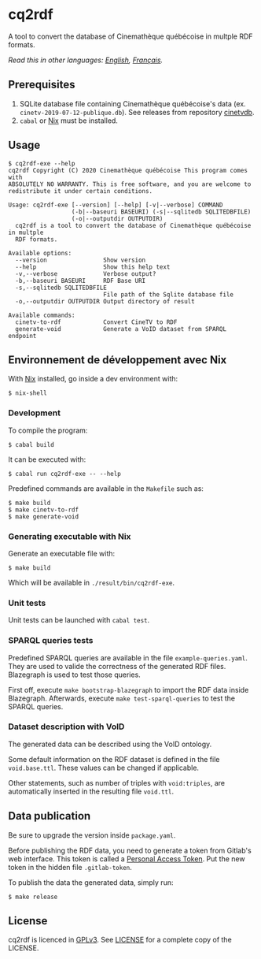 # cq2rdf

A tool to convert the database of Cinemathèque québécoise in multple RDF formats.

*Read this in other languages: [English](README.md), [Français](README.fr.md).*

## Prerequisites

1. SQLite database file containing Cinemathèque québécoise's data (ex. `cinetv-2019-07-12-publique.db`). See releases from repository [cinetvdb](https://gitlab.com/cinematheque-quebecoise/cinetvdb).
2. `cabal` or [Nix](https://nixos.org/) must be installed.

## Usage

```
$ cq2rdf-exe --help
cq2rdf Copyright (C) 2020 Cinemathèque québécoise This program comes with
ABSOLUTELY NO WARRANTY. This is free software, and you are welcome to
redistribute it under certain conditions.

Usage: cq2rdf-exe [--version] [--help] [-v|--verbose] COMMAND
                  (-b|--baseuri BASEURI) (-s|--sqlitedb SQLITEDBFILE)
                  (-o|--outputdir OUTPUTDIR)
  cq2rdf is a tool to convert the database of Cinemathèque québécoise in multple
  RDF formats.

Available options:
  --version                Show version
  --help                   Show this help text
  -v,--verbose             Verbose output?
  -b,--baseuri BASEURI     RDF Base URI
  -s,--sqlitedb SQLITEDBFILE
                           File path of the Sqlite database file
  -o,--outputdir OUTPUTDIR Output directory of result

Available commands:
  cinetv-to-rdf            Convert CineTV to RDF
  generate-void            Generate a VoID dataset from SPARQL endpoint
```

## Environnement de développement avec Nix

With [Nix](https://nixos.org/) installed, go inside a dev environment with:

```
$ nix-shell
```

### Development

To compile the program:

```
$ cabal build
```

It can be executed with:

```
$ cabal run cq2rdf-exe -- --help
```

Predefined commands are available in the `Makefile` such as:

```
$ make build
$ make cinetv-to-rdf
$ make generate-void
```

### Generating executable with Nix

Generate an executable file with:

```
$ make build
```

Which will be available in `./result/bin/cq2rdf-exe`.


### Unit tests

Unit tests can be launched with `cabal test`.

### SPARQL queries tests

Predefined SPARQL queries are available in the file `example-queries.yaml`. They are used to valide the correctness of the generated RDF files. Blazegraph is used to test those queries.

First off, execute `make bootstrap-blazegraph` to import the RDF data inside Blazegraph. Afterwards, execute `make test-sparql-queries` to test the SPARQL queries.

### Dataset description with VoID

The generated data can be described using the VoID ontology.

Some default information on the RDF dataset is defined in the file `void.base.ttl`. These values can be changed if applicable.

Other statements, such as number of triples with `void:triples`, are automatically inserted in the resulting file `void.ttl`.

## Data publication

Be sure to upgrade the version inside `package.yaml`.

Before publishing the RDF data, you need to generate a token from Gitlab's web interface. This token is called a [Personal Access Token](https://docs.gitlab.com/ee/user/profile/personal_access_tokens.html). Put the new token in the hidden file `.gitlab-token`.

To publish the data the generated data, simply run:

```
$ make release
```

## License

cq2rdf is licenced in [GPLv3](https://opensource.org/licenses/gpl-3.0.html). See [LICENSE](./LICENSE) for a complete copy of the LICENSE.
